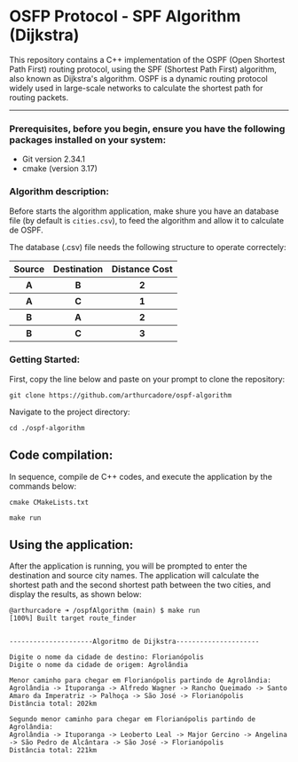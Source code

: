 # OSFP Protocol - SPF Algorithm (Dijkstra)

This repository contains a C++ implementation of the OSPF (Open Shortest Path First) routing protocol, using the SPF (Shortest Path First) algorithm, also known as Dijkstra's algorithm. OSPF is a dynamic routing protocol widely used in large-scale networks to calculate the shortest path for routing packets.

---
### Prerequisites, before you begin, ensure you have the following packages installed on your system:

- Git version 2.34.1
- cmake (version 3.17)


### Algorithm description: 

Before starts the algorithm application, make shure you have an database file (by default is `cities.csv`), to feed the algorithm and allow it to calculate de OSPF. 

The database (.csv) file needs the following structure to operate correctely: 

<table align="center">
  <tr>
    <th>Source</th>
    <th>Destination</th>
    <th>Distance Cost</th>
  </tr>
  <tr>
    <th>A</th>
    <th>B</th>
    <th>2</th>
  </tr>
  <tr>
    <th>A</th>
    <th>C</th>
    <th>1</th>
  </tr>
  <tr>
    <th>B</th>
    <th>A</th>
    <th>2</th>
  </tr>
  <tr>
    <th>B</th>
    <th>C</th>
    <th>3</th>
  </tr>
</table>

### Getting Started:

First, copy the line below and paste on your prompt to clone the repository:

```
git clone https://github.com/arthurcadore/ospf-algorithm
```

Navigate to the project directory:
```
cd ./ospf-algorithm
```

## Code compilation: 

In sequence, compile de C++ codes, and execute the application by the commands below: 

```
cmake CMakeLists.txt

make run
```

## Using the application: 

After the application is running, you will be prompted to enter the destination and source city names. The application will calculate the shortest path and the second shortest path between the two cities, and display the results, as shown below:

```
@arthurcadore ➜ /ospfAlgorithm (main) $ make run
[100%] Built target route_finder


---------------------Algoritmo de Dijkstra---------------------

Digite o nome da cidade de destino: Florianópolis
Digite o nome da cidade de origem: Agrolândia

Menor caminho para chegar em Florianópolis partindo de Agrolândia: 
Agrolândia -> Ituporanga -> Alfredo Wagner -> Rancho Queimado -> Santo Amaro da Imperatriz -> Palhoça -> São José -> Florianópolis 
Distância total: 202km

Segundo menor caminho para chegar em Florianópolis partindo de Agrolândia: 
Agrolândia -> Ituporanga -> Leoberto Leal -> Major Gercino -> Angelina -> São Pedro de Alcântara -> São José -> Florianópolis 
Distância total: 221km
 
```



